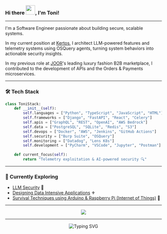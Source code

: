 <h3>
  Hi there <img src="https://raw.githubusercontent.com/MartinHeinz/MartinHeinz/master/wave.gif" width="30px">, I'm Toni!
</h3>

---

I'm a Software Engineer passionate about building secure, scalable systems.

In my current position at [Kertos](https://www.kertos.io/en), I architect LLM-powered features and telemetry systems using OSQuery agents, turning system behaviors into actionable security insights.

In my previous role at [JOOR](https://www.joor.com)'s leading luxury fashion B2B marketplace, I contributed to the development of APIs and the Orders & Payments microservices.

---
  
### 🛠️ Tech Stack  

```python
class ToniStack:
    def __init__(self):
        self.languages = ["Python", "TypeScript", "JavaScript", "HTML"]
        self.frameworks = ["Django", "FastAPI", "React", "Celery"]
        self.apis = ["GraphQL", "REST", "OpenAI", "AWS Bedrock"]
        self.data = ["PostgreSQL", "SQLite", "Redis", "S3"]
        self.devops = ["Docker", "AWS", "Jenkins", "GitHub Actions"]
        self.security = ["Burp Suite", "OSQuery"]
        self.monitoring = ["Datadog", "Lens K8s"]
        self.development = ["PyCharm", "VSCode", "Jupyter", "Postman"]
        
    def current_focus(self):
        return "Telemetry exploitation & AI-powered security 🔍"
```

---

### 🌱 Currently Exploring  


* [LLM Security](https://www.oreilly.com/library/view/the-developers-playbook/9781098162191/) 🔐
* [Designing Data Intensive Applications](https://www.oreilly.com/library/view/designing-data-intensive-applications/9781491903063/) ⚜️
* [Survival Techniques using Arduino & Raspberry Pi (Internet of Things)](https://www.amazon.com/Makers-Guide-Zombie-Apocalypse-Raspberry/dp/1593276672) 🦾

---

<p align="center">
  <img src="https://github-readme-streak-stats.herokuapp.com/?user=asanmateu&theme=github_dark" />
</p>

---

<p align="center">
  <img src="https://readme-typing-svg.herokuapp.com?font=Fira+Code&pause=1000&color=58A6FF&center=true&vCenter=true&width=435&lines=🔧+Building+Reliable+Systems;🐍+Python+Enthusiast;🕵️+Security+%26+AI+Explorer+🧠;Always+Learning+🌱" alt="Typing SVG" />
</p>

